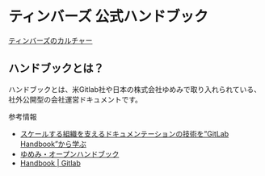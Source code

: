 # ティンバーズ 公式ハンドブック

[ティンバーズのカルチャー](culture)

## ハンドブックとは？
ハンドブックとは、米Gitlab社や日本の株式会社ゆめみで取り入れられている、社外公開型の会社運営ドキュメントです。

参考情報
* [スケールする組織を支えるドキュメンテーションの技術を”GitLab Handbook”から学ぶ](https://note.com/takahiroanno/n/n62b962e021d6)
* [ゆめみ・オープンハンドブック](https://notion.yumemi.co.jp/)
* [Handbook | Gitlab](https://about.gitlab.com/handbook/)
